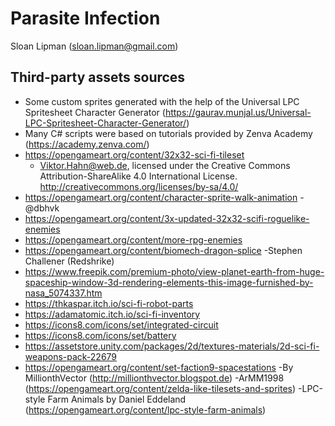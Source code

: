 # Parasite Infection

Sloan Lipman (sloan.lipman@gmail.com)

## Third-party assets sources

- Some custom sprites generated with the help of the Universal LPC Spritesheet Character Generator (<https://gaurav.munjal.us/Universal-LPC-Spritesheet-Character-Generator/>)
- Many C# scripts were based on tutorials provided by Zenva Academy (<https://academy.zenva.com/>)
- <https://opengameart.org/content/32x32-sci-fi-tileset>
  - Viktor.Hahn@web.de, licensed under the Creative Commons Attribution-ShareAlike 4.0 International License. <http://creativecommons.org/licenses/by-sa/4.0/>
- <https://opengameart.org/content/character-sprite-walk-animation>
  -@dbhvk
- <https://opengameart.org/content/3x-updated-32x32-scifi-roguelike-enemies>
- <https://opengameart.org/content/more-rpg-enemies>
- <https://opengameart.org/content/biomech-dragon-splice>
  -Stephen Challener (Redshrike)
- <https://www.freepik.com/premium-photo/view-planet-earth-from-huge-spaceship-window-3d-rendering-elements-this-image-furnished-by-nasa_5074337.htm>
- <https://thkaspar.itch.io/sci-fi-robot-parts>
- <https://adamatomic.itch.io/sci-fi-inventory>
- <https://icons8.com/icons/set/integrated-circuit>
- <https://icons8.com/icons/set/battery>
- <https://assetstore.unity.com/packages/2d/textures-materials/2d-sci-fi-weapons-pack-22679>
- <https://opengameart.org/content/set-faction9-spacestations>
  -By MillionthVector (<http://millionthvector.blogspot.de>)
  -ArMM1998 (<https://opengameart.org/content/zelda-like-tilesets-and-sprites>)
  -LPC-style Farm Animals by Daniel Eddeland (<https://opengameart.org/content/lpc-style-farm-animals>)
  